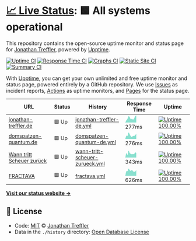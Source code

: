 # [📈 Live Status](https://JonathanTreffler.github.io/status/): <!--live status--> **🟩 All systems operational**

This repository contains the open-source uptime monitor and status page for [Jonathan Treffler](jonathan-treffler.de), powered by [Upptime](https://github.com/upptime/upptime).

[![Uptime CI](https://github.com/koj-co/upptime/workflows/Uptime%20CI/badge.svg)](https://github.com/koj-co/upptime/actions?query=workflow%3A%22Uptime+CI%22)
[![Response Time CI](https://github.com/koj-co/upptime/workflows/Response%20Time%20CI/badge.svg)](https://github.com/koj-co/upptime/actions?query=workflow%3A%22Response+Time+CI%22)
[![Graphs CI](https://github.com/koj-co/upptime/workflows/Graphs%20CI/badge.svg)](https://github.com/koj-co/upptime/actions?query=workflow%3A%22Graphs+CI%22)
[![Static Site CI](https://github.com/koj-co/upptime/workflows/Static%20Site%20CI/badge.svg)](https://github.com/koj-co/upptime/actions?query=workflow%3A%22Static+Site+CI%22)
[![Summary CI](https://github.com/koj-co/upptime/workflows/Summary%20CI/badge.svg)](https://github.com/koj-co/upptime/actions?query=workflow%3A%22Summary+CI%22)

With [Upptime](https://upptime.js.org), you can get your own unlimited and free uptime monitor and status page, powered entirely by a GitHub repository. We use [Issues](https://github.com/JonathanTreffler/status/issues) as incident reports, [Actions](https://github.com/JonathanTreffler/status/actions) as uptime monitors, and [Pages](https://JonathanTreffler.github.io/status/) for the status page.

<!--start: status pages-->
<!-- This summary is generated by Upptime (https://github.com/upptime/upptime) -->
<!-- Do not edit this manually, your changes will be overwritten -->

| URL                                                                       | Status | History                                                                                                                            | Response Time                                                                                   | Uptime                                                                                                                                                                                                                                                               |
| ------------------------------------------------------------------------- | ------ | ---------------------------------------------------------------------------------------------------------------------------------- | ----------------------------------------------------------------------------------------------- | -------------------------------------------------------------------------------------------------------------------------------------------------------------------------------------------------------------------------------------------------------------------- |
| [jonathan-treffler.de](https://jonathan-treffler.de)                      | 🟩 Up  | [jonathan-treffler-de.yml](https://github.com/JonathanTreffler/status/commits/master/history/jonathan-treffler-de.yml)             | <img alt="Response time graph" src="./graphs/jonathan-treffler-de.png" height="20"> 277ms       | [![Uptime 100.00%](https://img.shields.io/endpoint?url=https%3A%2F%2Fraw.githubusercontent.com%2FJonathanTreffler%2Fstatus%2Fmaster%2Fapi%2Fjonathan-treffler-de%2Fuptime.json)](https://JonathanTreffler.github.io/status/history/jonathan-treffler-de)             |
| [domspatzen-quantum.de](https://domspatzen-quantum.de)                    | 🟩 Up  | [domspatzen-quantum-de.yml](https://github.com/JonathanTreffler/status/commits/master/history/domspatzen-quantum-de.yml)           | <img alt="Response time graph" src="./graphs/domspatzen-quantum-de.png" height="20"> 276ms      | [![Uptime 100.00%](https://img.shields.io/endpoint?url=https%3A%2F%2Fraw.githubusercontent.com%2FJonathanTreffler%2Fstatus%2Fmaster%2Fapi%2Fdomspatzen-quantum-de%2Fuptime.json)](https://JonathanTreffler.github.io/status/history/domspatzen-quantum-de)           |
| [Wann tritt Scheuer zurück](https://xn--wann-tritt-scheuer-zurck-htc.de/) | 🟩 Up  | [wann-tritt-scheuer-zurueck.yml](https://github.com/JonathanTreffler/status/commits/master/history/wann-tritt-scheuer-zurueck.yml) | <img alt="Response time graph" src="./graphs/wann-tritt-scheuer-zurueck.png" height="20"> 343ms | [![Uptime 100.00%](https://img.shields.io/endpoint?url=https%3A%2F%2Fraw.githubusercontent.com%2FJonathanTreffler%2Fstatus%2Fmaster%2Fapi%2Fwann-tritt-scheuer-zurueck%2Fuptime.json)](https://JonathanTreffler.github.io/status/history/wann-tritt-scheuer-zurueck) |
| [FRACTAVA](https://fractava.com)                                          | 🟩 Up  | [fractava.yml](https://github.com/JonathanTreffler/status/commits/master/history/fractava.yml)                                     | <img alt="Response time graph" src="./graphs/fractava.png" height="20"> 626ms                   | [![Uptime 100.00%](https://img.shields.io/endpoint?url=https%3A%2F%2Fraw.githubusercontent.com%2FJonathanTreffler%2Fstatus%2Fmaster%2Fapi%2Ffractava%2Fuptime.json)](https://JonathanTreffler.github.io/status/history/fractava)                                     |

<!--end: status pages-->

[**Visit our status website →**](https://JonathanTreffler.github.io/status/)

## 📄 License

- Code: [MIT](./LICENSE) © [Jonathan Treffler](jonathan-treffler.de)
- Data in the `./history` directory: [Open Database License](https://opendatacommons.org/licenses/odbl/1-0/)
